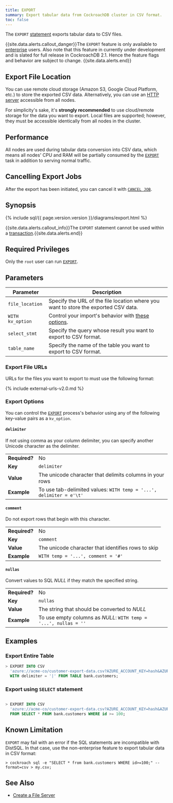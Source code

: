 ```yaml
---
title: EXPORT
summary: Export tabular data from CockroachDB cluster in CSV format.
toc: false
---
```


The `EXPORT` [statement](sql-statements.html) exports tabular data to CSV files.

{{site.data.alerts.callout_danger}}The <code>EXPORT</code> feature is only available to <a href="https://www.cockroachlabs.com/product/cockroachdb/">enterprise</a> users. Also note that this feature in currently under development and is slated for full release in CockroachDB 2.1. Hence the feature flags and behavior are subject to change. {{site.data.alerts.end}}

<div id="toc"></div>

## Export File Location

You can use remote cloud storage (Amazon S3, Google Cloud Platform, etc.) to store the exported CSV data. Alternatively, you can use an [HTTP server](create-a-file-server.html) accessible from all nodes.

For simplicity's sake, it's **strongly recommended** to use cloud/remote storage for the data you want to export. Local files are supported; however, they must be accessible identically from all nodes in the cluster.

## Performance

All nodes are used during tabular data conversion into CSV data, which means all nodes' CPU and RAM will be partially consumed by the [`EXPORT`](export.html) task in addition to serving normal traffic.

## Cancelling Export Jobs

After the export has been initiated, you can cancel it with [`CANCEL JOB`](cancel-job.html).

## Synopsis

{% include sql/{{ page.version.version }}/diagrams/export.html %}

{{site.data.alerts.callout_info}}The <code>EXPORT</code> statement cannot be used within a <a href=transactions.html>transaction</a>.{{site.data.alerts.end}}

## Required Privileges

Only the `root` user can run [`EXPORT`](export.html).

## Parameters

| Parameter | Description |
|-----------|-------------|
| `file_location` | Specify the URL of the file location where you want to store the exported CSV data.|
| `WITH kv_option` | Control your import's behavior with [these options](#export-options). |
| `select_stmt` | Specify the query whose result you want to export to CSV format. |
| `table_name` | Specify the name of the table you want to export to CSV format. |

### Export File URLs

URLs for the files you want to export to must use the following format:

{% include external-urls-v2.0.md %}

### Export Options

You can control the [`EXPORT`](export.html) process's behavior using any of the following key-value pairs as a `kv_option`.

#### `delimiter`

If not using comma as your column delimiter, you can specify another Unicode character as the delimiter.

<table>
	<tbody>
		<tr>
			<td><strong>Required?</strong></td>
			<td>No</td>
		</tr>
		<tr>
			<td><strong>Key</strong></td>
			<td><code>delimiter</code></td>
		</tr>
		<tr>
			<td><strong>Value</strong></td>
			<td>The unicode character that delimits columns in your rows</td>
		</tr>
		<tr>
			<td><strong>Example</strong></td>
			<td>To use tab-delimited values: <code>WITH temp = '...', delimiter = e'\t'</code></td>
		</tr>
	</tbody>
</table>

#### `comment`

Do not export rows that begin with this character.

<table>
	<tbody>
		<tr>
			<td><strong>Required?</strong></td>
			<td>No</td>
		</tr>
		<tr>
			<td><strong>Key</strong></td>
			<td><code>comment</code></td>
		</tr>
		<tr>
			<td><strong>Value</strong></td>
			<td>The unicode character that identifies rows to skip</td>
		</tr>
		<tr>
			<td><strong>Example</strong></td>
			<td><code>WITH temp = '...', comment = '#'</code></td>
		</tr>
	</tbody>
</table>

#### `nullas`

Convert values to SQL *NULL* if they match the specified string.

<table>
	<tbody>
		<tr>
			<td><strong>Required?</strong></td>
			<td>No</td>
		</tr>
		<tr>
			<td><strong>Key</strong></td>
			<td><code>nullas</code></td>
		</tr>
		<tr>
			<td><strong>Value</strong></td>
			<td>The string that should be converted to <em>NULL</em></td>
		</tr>
		<tr>
			<td><strong>Example</strong></td>
			<td>To use empty columns as <em>NULL</em>: <code>WITH temp = '...', nullas = ''</code></td>
		</tr>
	</tbody>
</table>

## Examples

### Export Entire Table

~~~ sql
> EXPORT INTO CSV
  'azure://acme-co/customer-export-data.csv?AZURE_ACCOUNT_KEY=hash&AZURE_ACCOUNT_NAME=acme-co'
  WITH delimiter = '|' FROM TABLE bank.customers;
~~~

### Export using `SELECT` statement

~~~ sql

> EXPORT INTO CSV
  'azure://acme-co/customer-export-data.csv?AZURE_ACCOUNT_KEY=hash&AZURE_ACCOUNT_NAME=acme-co'
  FROM SELECT * FROM bank.customers WHERE id >= 100;
~~~

## Known Limitation

`EXPORT` may fail with an error if the SQL statements are incompatible with DistSQL. In that case, use the non-enterprise feature to export tabular data in CSV format:

~~~ shell
> cockroach sql -e "SELECT * from bank.customers WHERE id>=100;" --format=csv > my.csv;
~~~

## See Also

- [Create a File Server](create-a-file-server.html)
